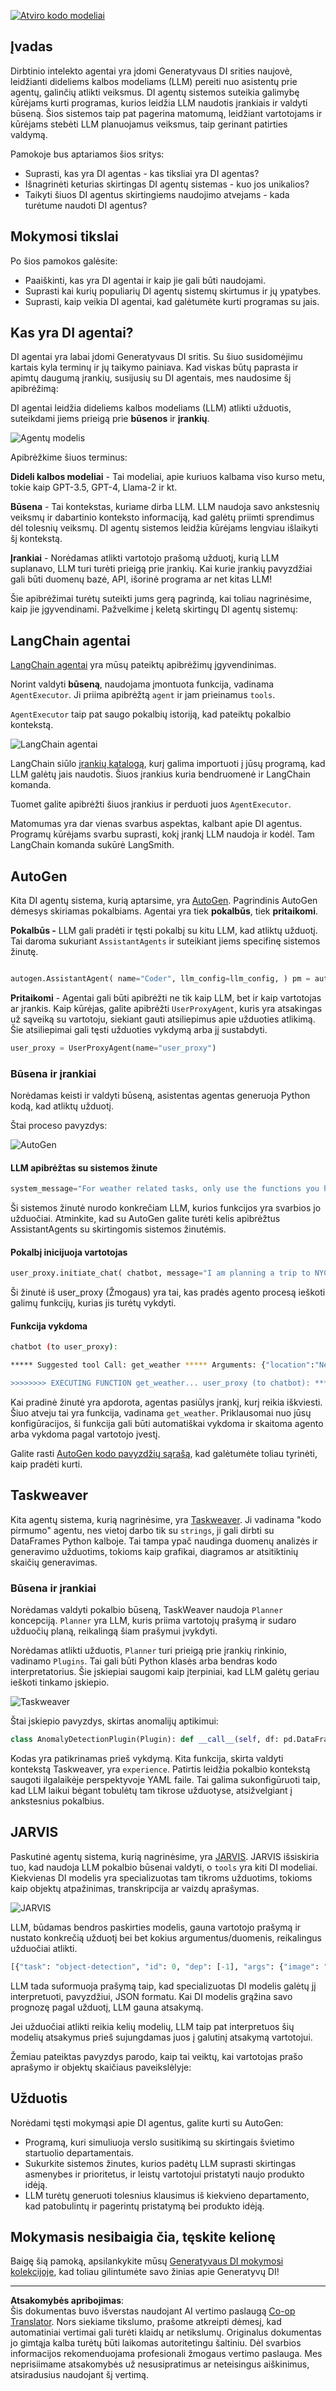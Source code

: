 <!--
CO_OP_TRANSLATOR_METADATA:
{
  "original_hash": "8e8d1f6a63da606af7176a87ff8e92b6",
  "translation_date": "2025-10-18T02:33:07+00:00",
  "source_file": "17-ai-agents/README.md",
  "language_code": "lt"
}
-->
[![Atviro kodo modeliai](../../../translated_images/17-lesson-banner.a5b918fb0920e4e6d8d391a100f5cb1d5929f4c2752c937d40392905dec82592.lt.png)](https://youtu.be/yAXVW-lUINc?si=bOtW9nL6jc3XJgOM)

## Įvadas

Dirbtinio intelekto agentai yra įdomi Generatyvaus DI srities naujovė, leidžianti dideliems kalbos modeliams (LLM) pereiti nuo asistentų prie agentų, galinčių atlikti veiksmus. DI agentų sistemos suteikia galimybę kūrėjams kurti programas, kurios leidžia LLM naudotis įrankiais ir valdyti būseną. Šios sistemos taip pat pagerina matomumą, leidžiant vartotojams ir kūrėjams stebėti LLM planuojamus veiksmus, taip gerinant patirties valdymą.

Pamokoje bus aptariamos šios sritys:

- Suprasti, kas yra DI agentas - kas tiksliai yra DI agentas?
- Išnagrinėti keturias skirtingas DI agentų sistemas - kuo jos unikalios?
- Taikyti šiuos DI agentus skirtingiems naudojimo atvejams - kada turėtume naudoti DI agentus?

## Mokymosi tikslai

Po šios pamokos galėsite:

- Paaiškinti, kas yra DI agentai ir kaip jie gali būti naudojami.
- Suprasti kai kurių populiarių DI agentų sistemų skirtumus ir jų ypatybes.
- Suprasti, kaip veikia DI agentai, kad galėtumėte kurti programas su jais.

## Kas yra DI agentai?

DI agentai yra labai įdomi Generatyvaus DI sritis. Su šiuo susidomėjimu kartais kyla terminų ir jų taikymo painiava. Kad viskas būtų paprasta ir apimtų daugumą įrankių, susijusių su DI agentais, mes naudosime šį apibrėžimą:

DI agentai leidžia dideliems kalbos modeliams (LLM) atlikti užduotis, suteikdami jiems prieigą prie **būsenos** ir **įrankių**.

![Agentų modelis](../../../translated_images/what-agent.21f2893bdfd01e6a7fd09b0416c2b15594d97f44bbb2ab5a1ff8bf643d2fcb3d.lt.png)

Apibrėžkime šiuos terminus:

**Dideli kalbos modeliai** - Tai modeliai, apie kuriuos kalbama viso kurso metu, tokie kaip GPT-3.5, GPT-4, Llama-2 ir kt.

**Būsena** - Tai kontekstas, kuriame dirba LLM. LLM naudoja savo ankstesnių veiksmų ir dabartinio konteksto informaciją, kad galėtų priimti sprendimus dėl tolesnių veiksmų. DI agentų sistemos leidžia kūrėjams lengviau išlaikyti šį kontekstą.

**Įrankiai** - Norėdamas atlikti vartotojo prašomą užduotį, kurią LLM suplanavo, LLM turi turėti prieigą prie įrankių. Kai kurie įrankių pavyzdžiai gali būti duomenų bazė, API, išorinė programa ar net kitas LLM!

Šie apibrėžimai turėtų suteikti jums gerą pagrindą, kai toliau nagrinėsime, kaip jie įgyvendinami. Pažvelkime į keletą skirtingų DI agentų sistemų:

## LangChain agentai

[LangChain agentai](https://python.langchain.com/docs/how_to/#agents?WT.mc_id=academic-105485-koreyst) yra mūsų pateiktų apibrėžimų įgyvendinimas.

Norint valdyti **būseną**, naudojama įmontuota funkcija, vadinama `AgentExecutor`. Ji priima apibrėžtą `agent` ir jam prieinamus `tools`.

`AgentExecutor` taip pat saugo pokalbių istoriją, kad pateiktų pokalbio kontekstą.

![LangChain agentai](../../../translated_images/langchain-agents.edcc55b5d5c437169a2037211284154561183c58bcec6d4ac2f8a79046fac9af.lt.png)

LangChain siūlo [įrankių katalogą](https://integrations.langchain.com/tools?WT.mc_id=academic-105485-koreyst), kurį galima importuoti į jūsų programą, kad LLM galėtų jais naudotis. Šiuos įrankius kuria bendruomenė ir LangChain komanda.

Tuomet galite apibrėžti šiuos įrankius ir perduoti juos `AgentExecutor`.

Matomumas yra dar vienas svarbus aspektas, kalbant apie DI agentus. Programų kūrėjams svarbu suprasti, kokį įrankį LLM naudoja ir kodėl. Tam LangChain komanda sukūrė LangSmith.

## AutoGen

Kita DI agentų sistema, kurią aptarsime, yra [AutoGen](https://microsoft.github.io/autogen/?WT.mc_id=academic-105485-koreyst). Pagrindinis AutoGen dėmesys skiriamas pokalbiams. Agentai yra tiek **pokalbūs**, tiek **pritaikomi**.

**Pokalbūs -** LLM gali pradėti ir tęsti pokalbį su kitu LLM, kad atliktų užduotį. Tai daroma sukuriant `AssistantAgents` ir suteikiant jiems specifinę sistemos žinutę.

```python

autogen.AssistantAgent( name="Coder", llm_config=llm_config, ) pm = autogen.AssistantAgent( name="Product_manager", system_message="Creative in software product ideas.", llm_config=llm_config, )

```

**Pritaikomi** - Agentai gali būti apibrėžti ne tik kaip LLM, bet ir kaip vartotojas ar įrankis. Kaip kūrėjas, galite apibrėžti `UserProxyAgent`, kuris yra atsakingas už sąveiką su vartotoju, siekiant gauti atsiliepimus apie užduoties atlikimą. Šie atsiliepimai gali tęsti užduoties vykdymą arba jį sustabdyti.

```python
user_proxy = UserProxyAgent(name="user_proxy")
```

### Būsena ir įrankiai

Norėdamas keisti ir valdyti būseną, asistentas agentas generuoja Python kodą, kad atliktų užduotį.

Štai proceso pavyzdys:

![AutoGen](../../../translated_images/autogen.dee9a25a45fde584fedd84b812a6e31de5a6464687cdb66bb4f2cb7521391856.lt.png)

#### LLM apibrėžtas su sistemos žinute

```python
system_message="For weather related tasks, only use the functions you have been provided with. Reply TERMINATE when the task is done."
```

Ši sistemos žinutė nurodo konkrečiam LLM, kurios funkcijos yra svarbios jo užduočiai. Atminkite, kad su AutoGen galite turėti kelis apibrėžtus AssistantAgents su skirtingomis sistemos žinutėmis.

#### Pokalbį inicijuoja vartotojas

```python
user_proxy.initiate_chat( chatbot, message="I am planning a trip to NYC next week, can you help me pick out what to wear? ", )

```

Ši žinutė iš user_proxy (Žmogaus) yra tai, kas pradės agento procesą ieškoti galimų funkcijų, kurias jis turėtų vykdyti.

#### Funkcija vykdoma

```bash
chatbot (to user_proxy):

***** Suggested tool Call: get_weather ***** Arguments: {"location":"New York City, NY","time_periond:"7","temperature_unit":"Celsius"} ******************************************************** --------------------------------------------------------------------------------

>>>>>>>> EXECUTING FUNCTION get_weather... user_proxy (to chatbot): ***** Response from calling function "get_weather" ***** 112.22727272727272 EUR ****************************************************************

```

Kai pradinė žinutė yra apdorota, agentas pasiūlys įrankį, kurį reikia iškviesti. Šiuo atveju tai yra funkcija, vadinama `get_weather`. Priklausomai nuo jūsų konfigūracijos, ši funkcija gali būti automatiškai vykdoma ir skaitoma agento arba vykdoma pagal vartotojo įvestį.

Galite rasti [AutoGen kodo pavyzdžių sąrašą](https://microsoft.github.io/autogen/docs/Examples/?WT.mc_id=academic-105485-koreyst), kad galėtumėte toliau tyrinėti, kaip pradėti kurti.

## Taskweaver

Kita agentų sistema, kurią nagrinėsime, yra [Taskweaver](https://microsoft.github.io/TaskWeaver/?WT.mc_id=academic-105485-koreyst). Ji vadinama "kodo pirmumo" agentu, nes vietoj darbo tik su `strings`, ji gali dirbti su DataFrames Python kalboje. Tai tampa ypač naudinga duomenų analizės ir generavimo užduotims, tokioms kaip grafikai, diagramos ar atsitiktinių skaičių generavimas.

### Būsena ir įrankiai

Norėdamas valdyti pokalbio būseną, TaskWeaver naudoja `Planner` koncepciją. `Planner` yra LLM, kuris priima vartotojų prašymą ir sudaro užduočių planą, reikalingą šiam prašymui įvykdyti.

Norėdamas atlikti užduotis, `Planner` turi prieigą prie įrankių rinkinio, vadinamo `Plugins`. Tai gali būti Python klasės arba bendras kodo interpretatorius. Šie įskiepiai saugomi kaip įterpiniai, kad LLM galėtų geriau ieškoti tinkamo įskiepio.

![Taskweaver](../../../translated_images/taskweaver.da8559999267715a95b7677cf9b7d7dd8420aee6f3c484ced1833f081988dcd5.lt.png)

Štai įskiepio pavyzdys, skirtas anomalijų aptikimui:

```python
class AnomalyDetectionPlugin(Plugin): def __call__(self, df: pd.DataFrame, time_col_name: str, value_col_name: str):
```

Kodas yra patikrinamas prieš vykdymą. Kita funkcija, skirta valdyti kontekstą Taskweaver, yra `experience`. Patirtis leidžia pokalbio kontekstą saugoti ilgalaikėje perspektyvoje YAML faile. Tai galima sukonfigūruoti taip, kad LLM laikui bėgant tobulėtų tam tikrose užduotyse, atsižvelgiant į ankstesnius pokalbius.

## JARVIS

Paskutinė agentų sistema, kurią nagrinėsime, yra [JARVIS](https://github.com/microsoft/JARVIS?tab=readme-ov-file?WT.mc_id=academic-105485-koreyst). JARVIS išsiskiria tuo, kad naudoja LLM pokalbio būsenai valdyti, o `tools` yra kiti DI modeliai. Kiekvienas DI modelis yra specializuotas tam tikroms užduotims, tokioms kaip objektų atpažinimas, transkripcija ar vaizdų aprašymas.

![JARVIS](../../../translated_images/jarvis.762ddbadbd1a3a3364d4ca3db1a7a9c0d2180060c0f8da6f7bd5b5ea2a115aa7.lt.png)

LLM, būdamas bendros paskirties modelis, gauna vartotojo prašymą ir nustato konkrečią užduotį bei bet kokius argumentus/duomenis, reikalingus užduočiai atlikti.

```python
[{"task": "object-detection", "id": 0, "dep": [-1], "args": {"image": "e1.jpg" }}]
```

LLM tada suformuoja prašymą taip, kad specializuotas DI modelis galėtų jį interpretuoti, pavyzdžiui, JSON formatu. Kai DI modelis grąžina savo prognozę pagal užduotį, LLM gauna atsakymą.

Jei užduočiai atlikti reikia kelių modelių, LLM taip pat interpretuos šių modelių atsakymus prieš sujungdamas juos į galutinį atsakymą vartotojui.

Žemiau pateiktas pavyzdys parodo, kaip tai veiktų, kai vartotojas prašo aprašymo ir objektų skaičiaus paveikslėlyje:

## Užduotis

Norėdami tęsti mokymąsi apie DI agentus, galite kurti su AutoGen:

- Programą, kuri simuliuoja verslo susitikimą su skirtingais švietimo startuolio departamentais.
- Sukurkite sistemos žinutes, kurios padėtų LLM suprasti skirtingas asmenybes ir prioritetus, ir leistų vartotojui pristatyti naujo produkto idėją.
- LLM turėtų generuoti tolesnius klausimus iš kiekvieno departamento, kad patobulintų ir pagerintų pristatymą bei produkto idėją.

## Mokymasis nesibaigia čia, tęskite kelionę

Baigę šią pamoką, apsilankykite mūsų [Generatyvaus DI mokymosi kolekcijoje](https://aka.ms/genai-collection?WT.mc_id=academic-105485-koreyst), kad toliau gilintumėte savo žinias apie Generatyvų DI!

---

**Atsakomybės apribojimas**:  
Šis dokumentas buvo išverstas naudojant AI vertimo paslaugą [Co-op Translator](https://github.com/Azure/co-op-translator). Nors siekiame tikslumo, prašome atkreipti dėmesį, kad automatiniai vertimai gali turėti klaidų ar netikslumų. Originalus dokumentas jo gimtąja kalba turėtų būti laikomas autoritetingu šaltiniu. Dėl svarbios informacijos rekomenduojama profesionali žmogaus vertimo paslauga. Mes neprisiimame atsakomybės už nesusipratimus ar neteisingus aiškinimus, atsiradusius naudojant šį vertimą.